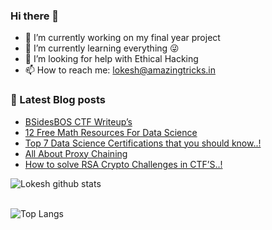 ### Hi there 👋

- 🔭 I’m currently working on my final year project
- 🌱  I’m currently learning everything 😜
- 🤔 I’m looking for help with Ethical Hacking
- 📫 How to reach me: lokesh@amazingtricks.in


### 📔 Latest Blog posts
<!-- BLOG-POST-LIST:START -->
- [BSidesBOS CTF Writeup’s](https://www.amazingtricks.in/bsidesbos-ctf-writeups/)
- [12 Free Math Resources For Data Science](https://www.amazingtricks.in/12-free-math-resources-for-data-science/)
- [Top 7 Data Science Certifications that you should know..!](https://www.amazingtricks.in/top-7-data-science-certifications-that-you-should-know/)
- [All About Proxy Chaining](https://www.amazingtricks.in/all-about-proxy-chaining/)
- [How to solve RSA Crypto Challenges in CTF’S..!](https://www.amazingtricks.in/how-to-solve-rsa-crypto-challenges-in-ctfs/)
<!-- BLOG-POST-LIST:END -->

![Lokesh github stats](https://github-readme-stats.vercel.app/api?username=lokeshdachepalli&show_icons=true&theme=highcontrast&hide=Contributedto)
<br>
</br>

![Top Langs](https://github-readme-stats.vercel.app/api/top-langs/?username=lokeshdachepalli)



